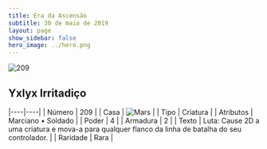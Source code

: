 ```yaml
---
title: Era da Ascensão
subtitle: 30 de maio de 2019
layout: page
show_sidebar: false
hero_image: ../hero.png
---
```


![209](https://cdn.keyforgegame.com/media/card_front/pt/435_209_GPFPVJ57X57P_pt.png)

## Yxlyx Irritadiço

|----|----|
| Número | 209 |
| Casa | ![Mars](https://archonarcana.com/images/thumb/d/de/Mars.png/22px-Mars.png "Marte") |
| Tipo | Criatura |
| Atributos | Marciano • Soldado |
| Poder | 4 |
| Armadura | 2 |
| Texto | Luta: Cause 2D a uma criatura e mova-a para qualquer flanco da linha de batalha do seu controlador. |
| Raridade | Rara |
